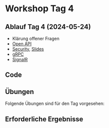 # Workshop Tag 4

## Ablauf Tag 4 (2024-05-24)
- Klärung offener Fragen
- [Open API](../../modules/05%20aspnet_openapi/)
- [Security](../../modules/06%20aspnet_security/), [Slides](../../slides/Security.pdf)
- [gRPC](../../modules/07%20aspnet_grpc/)
- [SignalR](../../modules/08%20aspnet_signalr/)

## Code

## Übungen

Folgende Übungen sind für den Tag vorgesehen:

## Erforderliche Ergebnisse